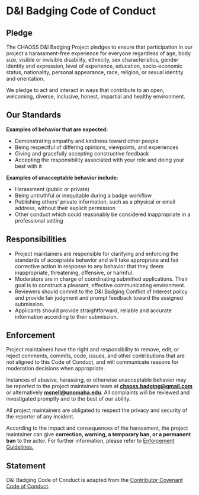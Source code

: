 # D&I Badging Code of Conduct

## Pledge

The CHAOSS D&I Badging Project pledges to ensure that participation in our project a harassment-free experience for everyone regardless of age, body size, visible or invisible disability, ethnicity, sex characteristics, gender identity and expression, level of experience, education, socio-economic status, nationality, personal appearance, race, religion, or sexual identity and orientation.

We pledge to act and interact in ways that contribute to an open, welcoming, diverse, inclusive, honest, impartial and healthy environment.

## Our Standards

**Examples of behavior that are expected:**

* Demonstrating empathy and kindness toward other people
* Being respectful of differing opinions, viewpoints, and experiences
* Giving and gracefully accepting constructive feedback
* Accepting the responsibility associated with your role and doing your best with it 

**Examples of unacceptable behavior include:**

* Harassment \(public or private\)
* Being untruthful or inequitable during a badge workflow
* Publishing others’ private information, such as a physical or email address, without their explicit permission
* Other conduct which could reasonably be considered inappropriate in a professional setting

## Responsibilities

* Project maintainers are responsible for clarifying and enforcing the standards of acceptable behavior and will take appropriate and fair corrective action in response to any behavior that they deem inappropriate, threatening, offensive, or harmful. 
* Moderators are in charge of coordinating submitted applications. Their goal is to construct a pleasant, effective communicating environment.
* Reviewers should commit to the D&I Badging Conflict of Interest policy and provide fair judgment and prompt feedback toward the assigned submission.
* Applicants should provide straightforward, reliable and accurate information according to their submission.

## Enforcement

Project maintainers have the right and responsibility to remove, edit, or reject comments, commits, code, issues, and other contributions that are not aligned to this Code of Conduct, and will communicate reasons for moderation decisions when appropriate.

Instances of abusive, harassing, or otherwise unacceptable behavior may be reported to the project maintainers team at [**chaoss.badging@gmail.com**](mailto:chaoss.badging@gmail.com) or alternatively [**msnell@unomaha.edu**](mailto:msnell@unomaha.edu). All complaints will be reviewed and investigated promptly and to the best of our ability. 

All project maintainers are obligated to respect the privacy and security of the reporter of any incident.

According to the impact and consequences of the harassment, the project maintainer can give **correction, warning, a temporary ban, or a permanent ban** to the actor. For further information, please refer to [Enforcement Guidelines.](https://www.contributor-covenant.org/version/2/0/code_of_conduct/)

## Statement

D&I Badging Code of Conduct is adapted from the [Contributor Covenant Code of Conduct](https://www.contributor-covenant.org/version/2/0/code_of_conduct/).

